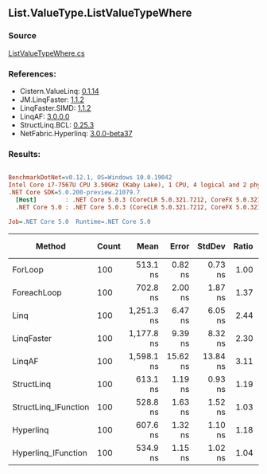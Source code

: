 ﻿## List.ValueType.ListValueTypeWhere

### Source
[ListValueTypeWhere.cs](../LinqBenchmarks/List/ValueType/ListValueTypeWhere.cs)

### References:
- Cistern.ValueLinq: [0.1.14](https://www.nuget.org/packages/Cistern.ValueLinq/0.1.14)
- JM.LinqFaster: [1.1.2](https://www.nuget.org/packages/JM.LinqFaster/1.1.2)
- LinqFaster.SIMD: [1.1.2](https://www.nuget.org/packages/LinqFaster.SIMD/1.0.3)
- LinqAF: [3.0.0.0](https://www.nuget.org/packages/LinqAF/3.0.0.0)
- StructLinq.BCL: [0.25.3](https://www.nuget.org/packages/StructLinq.BCL/0.25.3)
- NetFabric.Hyperlinq: [3.0.0-beta37](https://www.nuget.org/packages/NetFabric.Hyperlinq/3.0.0-beta37)

### Results:
``` ini

BenchmarkDotNet=v0.12.1, OS=Windows 10.0.19042
Intel Core i7-7567U CPU 3.50GHz (Kaby Lake), 1 CPU, 4 logical and 2 physical cores
.NET Core SDK=5.0.200-preview.21079.7
  [Host]        : .NET Core 5.0.3 (CoreCLR 5.0.321.7212, CoreFX 5.0.321.7212), X64 RyuJIT
  .NET Core 5.0 : .NET Core 5.0.3 (CoreCLR 5.0.321.7212, CoreFX 5.0.321.7212), X64 RyuJIT

Job=.NET Core 5.0  Runtime=.NET Core 5.0  

```
|               Method | Count |       Mean |    Error |   StdDev | Ratio | RatioSD |  Gen 0 | Gen 1 | Gen 2 | Allocated |
|--------------------- |------ |-----------:|---------:|---------:|------:|--------:|-------:|------:|------:|----------:|
|              ForLoop |   100 |   513.1 ns |  0.82 ns |  0.73 ns |  1.00 |    0.00 |      - |     - |     - |         - |
|          ForeachLoop |   100 |   702.8 ns |  2.00 ns |  1.87 ns |  1.37 |    0.00 |      - |     - |     - |         - |
|                 Linq |   100 | 1,251.3 ns |  6.47 ns |  6.05 ns |  2.44 |    0.01 | 0.0648 |     - |     - |     136 B |
|           LinqFaster |   100 | 1,177.8 ns |  9.39 ns |  8.32 ns |  2.30 |    0.02 | 2.4433 |     - |     - |    5112 B |
|               LinqAF |   100 | 1,598.1 ns | 15.62 ns | 13.84 ns |  3.11 |    0.03 |      - |     - |     - |         - |
|           StructLinq |   100 |   613.1 ns |  1.19 ns |  0.93 ns |  1.19 |    0.00 | 0.0191 |     - |     - |      40 B |
| StructLinq_IFunction |   100 |   528.8 ns |  1.63 ns |  1.52 ns |  1.03 |    0.00 |      - |     - |     - |         - |
|            Hyperlinq |   100 |   607.6 ns |  1.32 ns |  1.10 ns |  1.18 |    0.00 |      - |     - |     - |         - |
|  Hyperlinq_IFunction |   100 |   534.9 ns |  1.15 ns |  1.02 ns |  1.04 |    0.00 |      - |     - |     - |         - |
